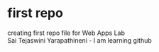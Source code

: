 # first repo
creating first repo file for Web Apps Lab<br>
Sai Tejaswini Yarapathineni - I am learning github
